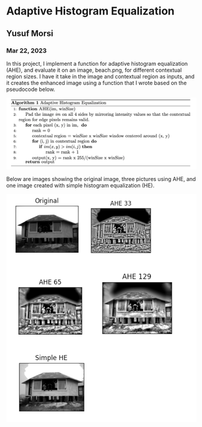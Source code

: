 # Adaptive Histogram Equalization

## Yusuf Morsi
### Mar 22, 2023




In this project, I implement a function for adaptive histogram equalization (AHE), and evaluate it on an image, beach.png, for different contextual region sizes. I have it take in the image and contextual region as inputs, and it creates the enhanced image using a function that I wrote based on the pseudocode below. 

![Image](images/pseudocode.png)

Below are images showing the original image, three pictures using AHE, and one image created with simple histogram equalization (HE). 

![Image](images/pics.png)









